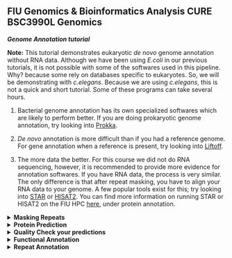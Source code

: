 ## FIU Genomics & Bioinformatics Analysis CURE BSC3990L Genomics ###

***Genome Annotation tutorial***

<b>Note:</b> This tutorial demonstrates eukaryotic <i>de novo</i> genome annotation without RNA data. Although we have been using <i>E.coli</i> in our previous tutorials, it is not possible with some of the softwares used in this pipeline. Why? because some rely on databases specific to eukaryotes. So, we will be demonstrating with <i>c.elegans</i>. Because we are using <i>c.elegans</i>, this is not a quick and short tutorial. Some of these programs can take several hours.

1. Bacterial genome annotation has its own specialized softwares which are likely to perform better. If you are doing prokaryotic genome annotation, try looking into [Prokka](https://github.com/tseemann/prokka).

2. <i>De novo</i> annotation is more difficult than if you had a reference genome. For gene annotation when a reference is present, try looking into [Liftoff](https://github.com/agshumate/Liftoff).

3. The more data the better. For this course we did not do RNA sequencing, however, it is recommended to provide more evidence for annotation softwares. 
If you have RNA data, the process is very similar. The only difference is that after repeat masking, you have to align your RNA data to your genome. 
A few popular tools exist for this; try looking into [STAR](https://github.com/alexdobin/STAR?tab=readme-ov-file) or [HISAT2](https://daehwankimlab.github.io/hisat2/manual/). 
You can find more information on running STAR or HISAT2 on the FIU HPC [here](https://github.com/ToriEggers/DeNovo-Nematode-Pipeline/blob/main/DeNovo-Nematode-Pipeline.md), under protein annotation. 

<details>

<summary><b>Masking Repeats</b></summary>

Masking the repeat regions of the genome makes protein annotation easier, and many softwares ask for a 'softmasked' version of a genome. If not provided, they often make one for you before beginning annotation. 'Softmasking' a genome means to replace repeat regions with lowercase letters, so instead of ATGCGC, you might see ATgcgc. 'Hardmasking' a genome means to replace repeat regions with 'N', so instead of ATGCGC, you might see ATNNNN. Here, we softmask our genome with repeatmodeler and repeatmasker. 

## Set up

`cd` to your working directory. For me this is /home/data/jfierst_classroom/tori

```
mkdir annotation
```

```
cd annotation
```

## Get the Data

There are 2 ways to get the data (if you are not affiliated with the class do the second option):

Option #1
```
cp /home/data/jfierst_classroom/annotationPractice/elegans.fasta ./.
```

Option #2

<b> Do not copy/paste teh entire code block but go line by line</b>
```
wget https://ftp.ncbi.nlm.nih.gov/genomes/all/GCF/000/002/985/GCF_000002985.6_WBcel235/GCF_000002985.6_WBcel235_genomic.fna.gz
gunzip GCF_000002985.6_WBcel235_genomic.fna.gz
awk '/^>/ {print; next} {print toupper($0)}' GCF_000002985.6_WBcel235_genomic.fna > elegans.fasta
```

## Generate a Repeat Library

First we use [RepeatModeler/Masker](https://github.com/Dfam-consortium/RepeatModeler) to find repetitive regions and create whats called a 'repeat library'.

Install repeatModeler/Masker with conda:

```
module load mamba/23.1.0-4
```

```
conda create -n repeatmodeler
```

```
source activate repeatmodeler
```

```
mamba install -c bioconda repeatmodeler
```
Make sure it installed properly. Type `BuildDatabase` and the manual for that command should appear. If there is an error that says command not found, make sure you did the above installation correctly. 

Make the script:
```
vi repeatmodeler.sh
```

Hit [i] for insert and copy/paste the following:
```
#!/bin/bash

#SBATCH --account acc_jfierst_classroom
#SBATCH --qos highmem1
#SBATCH --partition highmem1
#SBATCH --output=out_repeatmodeler.log
#SBATCH --mail-user=username@email.com   #use your own email
#SBATCH --mail-type=ALL

module load mamba/23.1.0-4
source activate repeatmodeler

#Build the database
BuildDatabase -name ELEGANS elegans.fasta

#Run RepeatModeler for de novo repeat identification and characterization. Takes long time.
RepeatModeler -threads 8 -database ELEGANS

#Use the queryRepeatDatabase.pl script inside RepeatMasker/util to extract Rhabditida repeats
python /home/[username]/.conda/envs/repeatmodeler/share/RepeatMasker/famdb.py families -f fasta_acc -ad --curated 'rhabditida' > Rhabditida.repeatmasker

#Combine the files to create a library of de novo and known repeats
cat RM*/consensi.fa.classified Rhabditida.repeatmasker > Elegans.repeats

```

Hit [Esc], then type `:wq` and hit [Enter] 

Your output will be Elegans.repeats. This takes about 1-2 days to complete on <i>c.elegans</i>

## Softmask the Repeats

Now, mask the repeats from the library you just generated. 

Make the script:
```
vi repeatmasker.sh
```

Hit [i] for insert and copy/paste the following:
```
#!/bin/bash

#SBATCH --account acc_jfierst_classroom
#SBATCH --qos highmem1
#SBATCH --partition highmem1
#SBATCH --output=out_repeatmasker.log
#SBATCH --mail-user=username@email.com   #use your own email
#SBATCH --mail-type=ALL

module load mamba/23.1.0-4
source activate repeatmodeler

#Mask the genome of known repeats
RepeatMasker -lib Elegans.repeats -pa 8 -xsmall -nolow elegans.fasta 
```
Hit [Esc], then type `:wq` and hit [Enter]

-nolow / -l(ow)

With the option -nolow or -l(ow) only interspersed repeats are masked. Other repeats, which are less complex, like simple tandem repeats and low complexity (polypurine, AT-rich) regions are skipped with the -nolow option. By default all repeats are masked. For database searches the default setting is recommended, but sometimes, e.g. when using the masked sequence to predict the presence of exons, it may be better to skip the low complexity masking.

-xsmall 

Returns repetitive regions in lowercase (soft masking) instead of replacing with N's (hard masking). Non-repeat regions remain in uppercase.

-pa

Stands for parallel, meaning it runs the program on 8 sequences at a time. 

This will take about 40 minutes to complete. The output of RepeatMasker is elegans.fasta.masked. `more` or `less` the file. You should notice that it now has a mix of lowercase and uppercase letters. 

</details>

<details>
<summary><b>Protein Prediction</b></summary>

Many softwares exist for protein prediction, most of which use machine learning methods like CNNs, LSTMs, and HMMs. Those used today include BRAKER, GALBA, Tiberius, and Helixer. Some older ones include MAKER or FunAnnotate. BRAKER has 3 versions: BRAKER1 is genome + RNA, BRAKER2 is genome + protein, and BRAKER3 is genome + RNA + protien. GALBA is like BRAKER2 but specifically code to deal with issues unique to large genomes (>500Gb). Tiberius is the newest annotator but has only been trained (modeled) on mammalian data. Helixer has more available models but is more particular about GPU requirements. Below, we use BRAKER2 for gene annotation, although notice from the images that these may not be the best annotations. Rather, it's what we can do with what we have.

![screenshot](https://github.com/FierstLab/Bootcamp/blob/main/pictures/annotatorsF1.png)

![screenshot](https://github.com/FierstLab/Bootcamp/blob/main/pictures/annotatorsRecall.png)

## BRAKER

https://github.com/Gaius-Augustus/BRAKER

Install the software using a singularity container:
```
module load singularity-3.8.7
```

```
singularity build braker3.sif docker://teambraker/braker3:latest
```
This may take several minutes.

```
singularity exec braker3.sif braker.pl
```

If installed correctly, you should get the braker help menu. 

You can also test your installation with their test data:

```
singularity exec -B $PWD:$PWD braker3.sif cp /opt/BRAKER/example/singularity-tests/test1.sh .
```

```
export BRAKER_SIF=/your/path/to/braker3.sif # may need to modify
```

```
bash test1.sh
```
This may run for about 15 minutes, creating an output directory called test1. The main output you are looking for is a file called braker.gtf. This file contains the final protein predictions made by BRAKER. Of course make sure to check your log files for any errors or warnings.

If the program is working, continue. 

Get the protein data:
```
cp /home/data/jfierst_classroom/GCF_000002985.6_WBcel235_translated_cds.faa ./.
```

Make the script:
```
vi singularity_braker.sh
```
Hit [i] for insert and copy/paste the following.
```
#!/bin/bash

#SBATCH --account acc_jfierst_classroom
#SBATCH --qos highmem1
#SBATCH --partition highmem1
#SBATCH --mail-user=your@email.com #input your email
#SBATCH --mail-type=ALL

module load singularity-3.8.7
module load proxy

export BRAKER_SIF=/your/path/to/braker3.sif #input your path

wd=output_braker2

# remove output directory if it already exists
if [ -d $wd ]; then
    rm -r $wd
fi

singularity exec -B ${PWD}:${PWD} ${BRAKER_SIF} braker.pl \
  --genome=elegans.fasta.masked \  #change genome if you are doing this with different data
  --prot_seq=GCF_000002985.6_WBcel235_translated_cds.faa \
  --workingdir=${wd} \
  --GENEMARK_PATH=${ETP}/gmes --threads 8 --softmasking --busco_lineage nematoda_odb10 &> output_singularity_braker2.log

```

hit [Esc] and type `:wq` then hit [Enter]

Submit the script:
```
sbatch singularity_braker.sh
```

<b>Note:</b> all files must be in the same working directory when using a singularity container. The genome, protein, and sif file should all be in your working directory.

This takes 1-2 days to run.

You can check the status of your job with:
```
squeue --me
```

Once complete, you should see a few different output files in the output_braker2 directory, namely:

braker.gtf is a table format of predictions (exon, intron, CDS) that includes the union of geneMark and Augustus predictions. augustus.hints.gtf is very similar but doesn't include geneMark hints. Using augustus.hints.gft may reduce false positives if BRAKER was run in ES mode.

braker.aa is the predicted protein sequences in fasta format. 

braker.codingseq is the nucleotide sequence of predicted proteins in fasta format. 

**Lets have a look:**

`more` or `less` or `head` braker.gtf

`more` or `less` or `head` braker.codingseq

`more` or `less` or `head` braker.aa

**How many genes are there?**
```
cat braker.gtf | cut -f 3 | grep -c "gene"
```

**How many sequences are in braker.aa?**
```
grep -c ">" braker.aa
```

Why might there be a difference?

</details>


<details>
<summary><b>Quality Check your predictions</b></summary>

Like assemblies, your results can vary depending on the program used and input data. Thus it is possible to generate multiple prediction sets for the same genome. If you want to compare them, you may want to quality check. 
    
## AGAT

[AGAT](https://agat.readthedocs.io/en/latest/) is used to covert the .gtf output file from BRAKER, to a .gff3 file format (this format can also be generated directly from BRAKER if you use the --gff3 flag). AGAT also calculates some basic statistics such as gene count, average length of the gene, average intron length, percent of genome which is genic, percent of genome covered by introns or exons, etc.

Install the software:
```
module load mamba/23.1.0-4
```

```
conda create -n AGAT
```

```
source activate AGAT
```

```
mamba install -c bioconda agat
```

Make the script:
```
vi agat.sh
```

hit [i] for insert and copy/paste the following:
```
#!/bin/bash

#SBATCH --account acc_jfierst_classroom
#SBATCH --qos highmem1
#SBATCH --partition highmem1
#SBATCH --output=out_agat.log
#SBATCH --mail-user=your@email.com
#SBATCH --mail-type=ALL

#load software
module load mamba/23.1.0-4
source activate AGAT

#convert gtf to gff file format
/home/[username]/.conda/envs/AGAT/bin/agat_convert_sp_gxf2gxf.pl \
  -g ./output_braker2/braker.gtf \
  -o braker2.gff3

#get statistics
/home/[username]/.conda/envs/AGAT/bin/agat_sp_statistics.pl \
  --gff braker2.gff3 \
  -f ./../elegans.fasta.masked \
  -o AGATstats.txt
```
hit [Esc] and then type `:wq` and hit [Enter]

Submit the script:
```
sbatch agat.sh
```

This is completed in about 5 minutes.

`more` or `less` AGATstats.txt

**How many genes do you have?**

**How many transcripts?**

**How many genes are overlapping?**

**What percent of the genome is genic?**

## BUSCO

Remember we've run Busco before, back in the GenomeAssembly Tutorial, it is the same concept, except here we use the predicted proteins as input and change -m nucl to -m prot

Make the script:
```
vi busco.sh
```
hit [i] for insert and copy/paste the following:
```
#!/bin/bash

#SBATCH --account acc_jfierst_classroom
#SBATCH --qos=highmem1
#SBATCH --partition=highmem1
#SBATCH --output=out_busco.log
#SBATCH -n 12
#SBATCH --mail-user=your_email@fiu.edu   # Please use your own email
#SBATCH --mail-type=ALL

module load busco/5.4.7

busco -c 4 -m prot -i ./output_braker2/braker.aa -o busco_out --offline --lineage_dataset /home/data/jfierst_classroom/nematoda_odb10
```
hit [Esc] and type `:wq` then hit [Enter]

Submit the script:
```
sbatch busco.sh
```

This should complete in 5-10 minutes. 

<b>How does this BUSCO result compare to your assembly BUSCO result?</b>

</details>

<details>
<summary><b>Functional Annotation</b></summary>

 ## InterProScan

InterProScan scans databases to predict protein function and domains. The input to this is a fasta format of predicted protein sequences, either nucleotide or amino acid works.

First, braker.aa has `*` characters at the end of each sequence. We have to remove these before input into InterProScan or you will get an error.

```
cd output_braker2
```

```
sed 's/\*//g' braker.aa > clean_braker.aa 
```

```
cd ..
```
Make the script:

```
vi interpro.sh
```

Hit [i] for insert and copy/past the following:
```
#!/bin/bash

#SBATCH --account acc_jfierst_classroom
#SBATCH --qos highmem1
#SBATCH --partition highmem1
#SBATCH -n 8
#SBATCH --output=out_interpro.log
#SBATCH --mail-user=youremail@fiu.edu
#SBATCH --mail-type=ALL

module load interproscan/5.68.100.0

/home/applications/interproscan/5.68.100.0/interproscan.sh -i ./output_braker2/clean_braker.aa -dp -goterms
```
hit [Esc] and type `:wq` then hit [Enter]

-dp deactivates the use of precalculated match lookup, which is more computationally expensive, but more thorough.

-goterms specifies that we want goterm matches output.

See the [InterProScan](https://interproscan-docs.readthedocs.io/en/v5/Introduction.html) documentation for more information.

Submit the script:
```
sbatch interpro.sh
```

This will take about 8 hours to run. The output will be clean_braker.aa.tsv, clean_braker.aa.xml, and clean_braker.aa.gff3. These are all just different file formats of the same information.

Let's say we are interested in GPCR proteins. This is generally a fast evolving protein family in nematodes, having alot to do with chemosensation, which is the main way nematodes navigate their environments. 

Try:
```
grep --color=ALWAYS "GPCR" clean_braker.aa.gff3 | head
```

<b>Are there GPCR proteins that were predicted?</b>

Try:
```
grep "GPCR" clean_braker.aa.gff3 | cut -f 1 | sort | uniq | wc -l
```

<b>How many genes are defined as GPCR proteins?</b>


</details>


<details>

<summary><b>Repeat Annotation</b></summary>

There are many softwares for repeat annotation. Extensive de novo repeat annotator (EDTA) was made by plant biologists and is sort of the standard in the field at the moment. However, many other softwares have been released in recent years, such as EarlGrey (benchmarked with <i>D.melanogaster</i>) and TransposonUltimate (benchmarked with <i>C.elegans</i>). All of these programs have the same outputs: (1) a repeat library in fasta format (2) a fasta of all repeats in the genome and (3) a gff file of all repeats in the genome.

## EDTA

## EarlGrey

Get the software:
```
module load mamba/23.1.0-4
```

```
conda create -n earlgrey
```

```
source activate earlgrey
```

```
mamba install -c conda-forge -c bioconda earlgrey=6.0.1
```
This will take ~10 minutes


Make the script:
```
vi earlgrey.sh
```

Hit [i] for insert and copy/paste the following:
```
#!/bin/bash

#SBATCH --account acc_jfierst_classroom
#SBATCH --partition highmem1
#SBATCH --output=out_earlgrey.log
#SBATCH --mail-user=youremail@fiu.edu
#SBATCH --mail-type=ALL
#SBATCH -n 16

module load proxy
module load mamba/23.1.0-4
source activate earlgrey

earlGrey -g unwrapped.fasta -s elegans -o ./elegans_earlGrey -r nematoda -l Elegans.repeats -e yes -t 16
```
hit [Esc] then type `:wq` and hit [Enter]

-g == softmasked genome, needs to be unwrapped
-s == species
-o == output directory
-e == run HELIANO for helitron annotation
-r == RepeatMasker search term
-l == starting consensus library for initial masking
-t == number of threads

Submit the script:
```
sbatch earlgrey.sh
```

## TransposonUltimate

</details>


